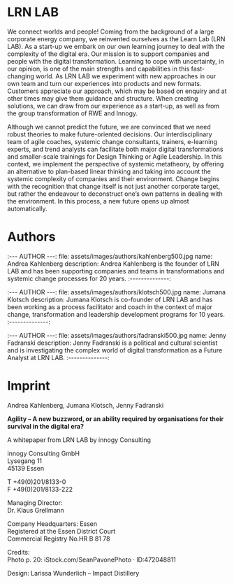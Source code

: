 # LRN LAB

We connect worlds and people! Coming from the background of a large corporate energy company, we reinvented ourselves as the Learn Lab (LRN LAB). As a start-up we embark on our own learning journey to deal with the complexity of the digital era. Our mission is to support companies and people with the digital transformation. Learning to cope with uncertainty, in our opinion, is one of the main strengths and capabilities in this fast-changing world. As LRN LAB we experiment with new approaches in our own team and turn our experiences into products and new formats. Customers appreciate our approach, which may be based on enquiry and at other times may give them guidance and structure. When creating solutions, we can draw from our experience as a start-up, as well as from the group transformation of RWE and Innogy.

Although we cannot predict the future, we are convinced that we need robust theories to make future-oriented decisions. Our interdisciplinary team of agile coaches, systemic change consultants, trainers, e-learning experts, and trend analysts can facilitate both major digital transformations and smaller-scale trainings for Design Thinking or Agile Leadership. In this context, we implement the perspective of systemic metatheory, by offering an alternative to plan-based linear thinking and taking into account the systemic complexity of companies and their environment. Change begins with the recognition that change itself is not just another corporate target, but rather the endeavour to deconstruct one’s own patterns in dealing with the environment. In this process, a new future opens up almost automatically.

# Authors 

:--- AUTHOR ---:
file: assets/images/authors/kahlenberg500.jpg
name: Andrea Kahlenberg
description: Andrea Kahlenberg is the founder of LRN LAB and has been supporting companies and teams in transformations and systemic change processes for 20 years.
:--------------:

:--- AUTHOR ---:
file: assets/images/authors/klotsch500.jpg
name: Jumana Klotsch
description: Jumana Klotsch is co-founder of LRN LAB and has been working as a process facilitator and coach in the context of major change, transformation and leadership development programs for 10 years.
:--------------:

:--- AUTHOR ---:
file: assets/images/authors/fadranski500.jpg
name: Jenny Fadranski 
description: Jenny Fadranski is a political and cultural scientist and is investigating the complex world of digital transformation as a Future Analyst at LRN LAB.
:--------------:

# Imprint

Andrea Kahlenberg, Jumana Klotsch, Jenny Fadranski

**Agility – A new buzzword, or an ability required by organisations for their survival in the digital era?**

A whitepaper from LRN LAB by innogy Consulting

innogy Consulting GmbH<br/>
Lysegang 11<br/>
45139 Essen<br/>

T +49(0)201/8133-0<br/>
F +49(0)201/8133-222

Managing Director:<br/>
Dr. Klaus Grellmann

Company Headquarters: Essen<br/>
Registered at the Essen District Court<br/>
Commercial Registry No.HR B 81 78

Credits:<br/>
Photo p. 20: iStock.com/SeanPavonePhoto · ID:472048811

Design: Larissa Wunderlich – Impact Distillery

